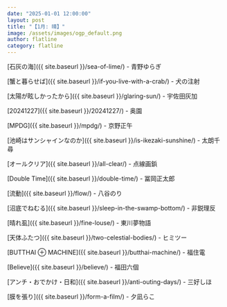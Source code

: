 ```yaml
---
date: "2025-01-01 12:00:00"
layout: post
title: "【1月: 晴】"
image: /assets/images/ogp_default.png
author: flatline
category: flatline
---
```

[石灰の海]({{ site.baseurl }}/sea-of-lime/) - 青野ゆらぎ

[蟹と暮らせば]({{ site.baseurl }}/if-you-live-with-a-crab/) - 犬の注射

[太陽が眩しかったから]({{ site.baseurl }}/glaring-sun/) - 宇佐田灰加

[20241227]({{ site.baseurl }}/20241227/) - 奥園

[MPDG]({{ site.baseurl }}/mpdg/) - 京野正午

[池崎はサンシャインなのか]({{ site.baseurl }}/is-ikezaki-sunshine/) - 太朗千尋

[オールクリア]({{ site.baseurl }}/all-clear/) - 点線画鋲

[Double Time]({{ site.baseurl }}/double-time/) - 冨岡正太郎

[流動]({{ site.baseurl }}/flow/) - 八谷のり

[沼底でねむる]({{ site.baseurl }}/sleep-in-the-swamp-bottom/) - 非鋭理反

[晴れ虱]({{ site.baseurl }}/fine-louse/) - 東川夢物語

[天体ふたつ]({{ site.baseurl }}/two-celestial-bodies/) - ヒミツー

[BUTTHAI ⊕ MACHINE]({{ site.baseurl }}/butthai-machine/) - 福住電

[Believe]({{ site.baseurl }}/believe/) - 福田六個

[アンチ・おでかけ・日和]({{ site.baseurl }}/anti-outing-days/) - 三好しほ

[膜を張り]({{ site.baseurl }}/form-a-film/) - 夕凪らこ

